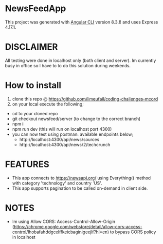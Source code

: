 # NewsFeedApp

This project was generated with [Angular CLI](https://github.com/angular/angular-cli) version 8.3.8 and uses Express 4.17.1.

# DISCLAIMER
All testing were done in localhost only (both client and server). Im currently busy in office so I have to to do this solution during weekends.

# How to install 

1. clone this repo @ https://github.com/limeufail/coding-challenges-mcord
2. on your local execute the following;
  - cd to your cloned repo
  - git checkout newsfeed/server (to change to the correct branch)
  - npm i
  - npm run dev (this will run on localhost port 4300)
  - you can now test using postman. available endpoints below;
    * http://localhost:4300/api/news/sources
    * http://localhost:4300/api/news/2/techcrunch

# FEATURES
- This app connects to https://newsapi.org/ using Everything() method with category 'technology' and country 'US'.
- This app supports pagination to be called on-demand in client side.

# NOTES
- Im using Allow CORS: Access-Control-Allow-Origin (https://chrome.google.com/webstore/detail/allow-cors-access-control/lhobafahddgcelffkeicbaginigeejlf?hl=en) to bypass CORS policy in localhost